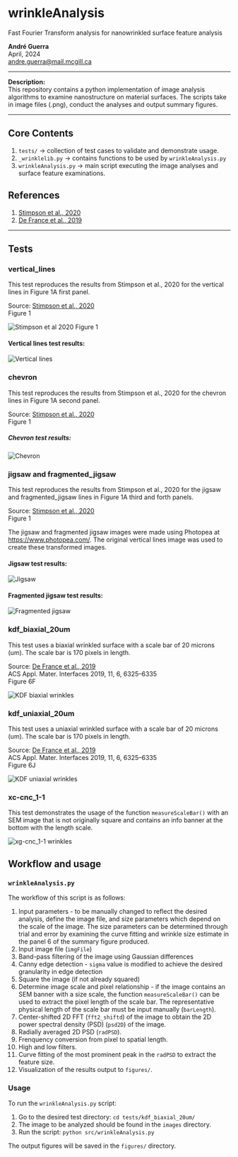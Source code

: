 # wrinkleAnalysis
Fast Fourier Transform analysis for nanowrinkled surface feature analysis

<b>André Guerra</b> \
April, 2024 \
andre.guerra@mail.mcgill.ca  

---
<b>Description:</b> \
This repository contains a python implementation of image analysis algorithms to examine nanostructure on material surfaces. The scripts take in image files (.png), conduct the analyses and output summary figures.

---
## Core Contents
1. `tests/` $\rightarrow$ collection of test cases to validate and demonstrate usage.
2. `_wrinklelib.py` $\rightarrow$ contains functions to be used by `wrinkleAnalysis.py`
3. `wrinkleAnalysis.py` $\rightarrow$ main script executing the image analyses and surface feature examinations.

## References
1. [Stimpson et al., 2020](https://chemrxiv.org/engage/chemrxiv/article-details/60c74e50f96a009895287acf)
2. [De France et al., 2019](https://pubs.acs.org/doi/full/10.1021/acsami.8b16232)

---

## Tests

### vertical_lines

This test reproduces the results from Stimpson et al., 2020 for the vertical lines in Figure 1A first panel.<br>

Source: [Stimpson et al., 2020](https://chemrxiv.org/engage/chemrxiv/article-details/60c74e50f96a009895287acf)<br>
Figure 1<br>

![Stimpson et al 2020 Figure 1](./stimpsonetal2020_fig1.png)

#### Vertical lines test results:
![Vertical lines](tests/vertical_lines/figures/verticalLines_summary.png)

### chevron

This test reproduces the results from Stimpson et al., 2020 for the chevron lines in Figure 1A second panel.<br>

Source: [Stimpson et al., 2020](https://chemrxiv.org/engage/chemrxiv/article-details/60c74e50f96a009895287acf)<br>
Figure 1<br>

##### Chevron test results:
![Chevron](tests/chevron/figures/chevron_summary.png)

### jigsaw and fragmented_jigsaw

This test reproduces the results from Stimpson et al., 2020 for the jigsaw and fragmented_jigsaw lines in Figure 1A third and forth panels.<br>

Source: [Stimpson et al., 2020](https://chemrxiv.org/engage/chemrxiv/article-details/60c74e50f96a009895287acf)<br>
Figure 1<br>

The jigsaw and fragmented jigsaw images were made using Photopea at https://www.photopea.com/. The original vertical lines image was used to create these transformed images.<br>

#### Jigsaw test results:
![Jigsaw](tests/jigsaw/figures/jigsaw_summary.png)

#### Fragmented jigsaw test results:
![Fragmented jigsaw](tests/fragmented_jigsaw/figures/frag_jigsaw_summary.png)

### kdf_biaxial_20um

This test uses a biaxial wrinkled surface with a scale bar of 20 microns (um). The scale bar is 170 pixels in length.<br>

Source: [De France et al., 2019](https://pubs.acs.org/doi/full/10.1021/acsami.8b16232)<br>
ACS Appl. Mater. Interfaces 2019, 11, 6, 6325–6335<br>
Figure 6F

![KDF biaxial wrinkles](tests/kdf_biaxial_20um/figures/kdf_biaxial_20um_summary.png)

### kdf_uniaxial_20um

This test uses a uniaxial wrinkled surface with a scale bar of 20 microns (um). The scale bar is 170 pixels in length.<br>

Source: [De France et al., 2019](https://pubs.acs.org/doi/full/10.1021/acsami.8b16232)<br>
ACS Appl. Mater. Interfaces 2019, 11, 6, 6325–6335<br>
Figure 6J

![KDF uniaxial wrinkles](tests/kdf_uniaxial_20um/figures/kdf_uniaxial_20um_summary.png)

### xc-cnc_1-1

This test demonstrates the usage of the function `measureScaleBar()` with an SEM image that is not originally square and contains an info banner at the bottom with the length scale.

![xg-cnc_1-1 wrinkles](tests/xg_cnc_1-1/figures/a1XG3p_1000x_003_summary.png)

## Workflow and usage

### `wrinkleAnalysis.py`

The workflow of this script is as follows:<br>
1. Input parameters - to be manually changed to reflect the desired analysis, define the image file, and size parameters which depend on the scale of the image. The size parameters can be determined through trial and error by examining the curve fitting and wrinkle size estimate in the panel 6 of the summary figure produced.
2. Input image file (`imgFile`)
3. Band-pass filtering of the image using Gaussian differences
4. Canny edge detection - `sigma` value is modified to achieve the desired granularity in edge detection
5. Square the image (if not already squared)
6. Determine image scale and pixel relationship - if the image contains an SEM banner with a size scale, the function `measureScaleBar()` can be used to extract the pixel length of the scale bar. The representative physical length of the scale bar must be input manually (`barLength`).
7. Center-shifted 2D FFT (`fft2_shiftd`) of the image to obtain the 2D power spectral density (PSD) (`psd2D`) of the image.
8. Radially averaged 2D PSD (`radPSD`).
9. Frenquency conversion from pixel to spatial length.
10. High and low filters.
11. Curve fitting of the most prominent peak in the `radPSD` to extract the feature size.
12. Visualization of the results output to `figures/`.

### Usage

To run the `wrinkleAnalysis.py` script:
1. Go to the desired test directory: `cd tests/kdf_biaxial_20um/`
2. The image to be analyzed should be found in the `images` directory.
3. Run the script: `python src/wrinkleAnalysis.py`

The output figures will be saved in the `figures/` directory.